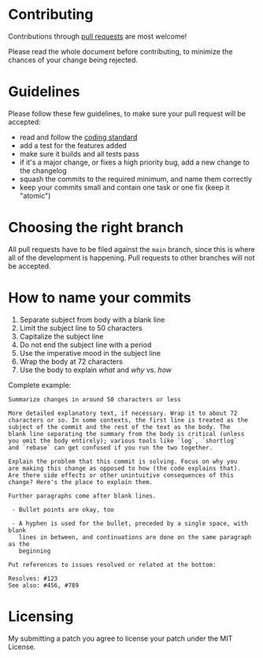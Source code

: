 # Contributing

Contributions through [pull requests]
are most welcome!

Please read the whole document before contributing, to minimize the chances of
your change being rejected.


# Guidelines

Please follow these few guidelines, to make sure your pull request will be accepted:

- read and follow the [coding standard]
- add a test for the features added
- make sure it builds and all tests pass
- if it's a major change, or fixes a high priority bug, add a new change to the changelog
- squash the commits to the required minimum, and name them correctly
- keep your commits small and contain one task or one fix (keep it "atomic")


# Choosing the right branch

All pull requests have to be filed against the `main` branch, since this is
where all of the development is happening.
Pull requests to other branches will not be accepted.


# How to name your commits

1. Separate subject from body with a blank line
2. Limit the subject line to 50 characters
3. Capitalize the subject line
4. Do not end the subject line with a period
5. Use the imperative mood in the subject line
6. Wrap the body at 72 characters
7. Use the body to explain *what* and *why* vs. *how*

Complete example:

    Summarize changes in around 50 characters or less

    More detailed explanatory text, if necessary. Wrap it to about 72
    characters or so. In some contexts, the first line is treated as the
    subject of the commit and the rest of the text as the body. The
    blank line separating the summary from the body is critical (unless
    you omit the body entirely); various tools like `log`, `shortlog`
    and `rebase` can get confused if you run the two together.

    Explain the problem that this commit is solving. Focus on why you
    are making this change as opposed to how (the code explains that).
    Are there side effects or other unintuitive consequences of this
    change? Here's the place to explain them.

    Further paragraphs come after blank lines.

     - Bullet points are okay, too

     - A hyphen is used for the bullet, preceded by a single space, with blank
       lines in between, and continuations are done on the same paragraph as the
       beginning

    Put references to issues resolved or related at the bottom:

    Resolves: #123
    See also: #456, #789


# Licensing

My submitting a patch you agree to license your patch under the MIT License.


[pull requests]:    https://help.github.com/articles/using-pull-requests/
[coding standard]:  https://github.com/tldr-pages/tldr-c-client/blob/main/STYLE.md
